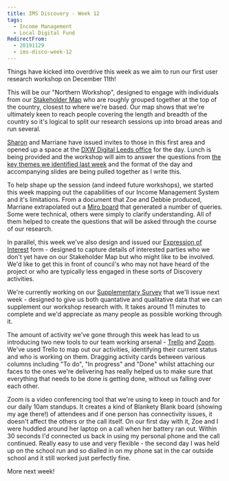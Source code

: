 ```yaml
---
title: IMS Discovery - Week 12
tags: 
  - Income Management
  - Local Digital Fund
RedirectFrom:
  - 20191129
  - ims-disco-week-12
---
```


Things have kicked into overdrive this week as we aim to run our first user research workshop on December 11th!

This will be our "Northern Workshop", designed to engage with individuals from our [Stakeholder Map](https://miro.com/app/board/o9J_kwYo6Ak=/) who are roughly grouped together at the top of the country, closest to where we're based. Our map shows that we're ultimately keen to reach people covering the length and breadth of the country so it's logical to split our research sessions up into broad areas and run several.

[Sharon](https://twitter.com/pixlz) and Marriane have issued invites to those in this first area and opened up a space at the [DXW Digital Leeds office](https://www.dxw.com/) for the day. Lunch is being provided and the workshop will aim to answer the questions from [the key themes we identified last week](/20191122) and the format of the day and accompanying slides are being pulled together as I write this.

To help shape up the session (and indeed future workshops), we started this week mapping out the capabilities of our Income Management System and it's limitations. From a document that Zoe and Debbie produced, Marriane extrapolated out a [Miro board](https://miro.com/app/board/o9J_kweacBY=/) that generated a number of queries. Some were technical, others were simply to clarify understanding. All of them helped to create the questions that will be asked through the course of our research.

In parallel, this week we've also design and issued our [Expression of Interest](https://forms.gle/Zx6cuVodTosFEH2x6) form - designed to capture details of interested parties who we don't yet have on our Stakeholder Map but who might like to be involved. We'd like to get this in front of council's who may not have heard of the project or who are typically less engaged in these sorts of Discovery activities.

We're currently working on our [Supplementary Survey](https://www.surveymonkey.co.uk/r/BMBCIMS12) that we'll issue next week - designed to give us both quantative and qualitative data that we can supplement our workshop research with. It takes around 11 minutes to complete and we'd appreciate as many people as possible working through it.

The amount of activity we've gone through this week has lead to us introducing two new tools to our team working arsenal - [Trello](https://trello.com) and [Zoom](https://zoom.us). We've used Trello to map out our activities, identifying their current status and who is working on them. Dragging activity cards between various columns including "To do", "In progress" and "Done" whilst attaching our faces to the ones we're delivering has really helped us to make sure that everything that needs to be done is getting done, without us falling over each other. 

Zoom is a video conferencing tool that we're using to keep in touch and for our daily 10am standups. It creates a kind of Blankety Blank board (showing my age there!) of attendees and if one person has connectivity issues, it doesn't affect the others or the call itself. On our first day with it, Zoe and I were huddled around her laptop on a call when her battery ran out. Within 30 seconds I'd connected us back in using my personal phone and the call continued. Really easy to use and very flexible - the second day I was held up on the school run and so dialled in on my phone sat in the car outside school and it still worked just perfectly fine.

More next week!